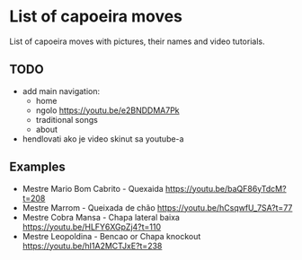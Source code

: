 # List of capoeira moves

List of capoeira moves with pictures, their names and video tutorials.

## TODO

- add main navigation:
  - home
  - ngolo https://youtu.be/e2BNDDMA7Pk
  - traditional songs
  - about
- hendlovati ako je video skinut sa youtube-a

## Examples

- Mestre Mario Bom Cabrito - Quexaida https://youtu.be/baQF86yTdcM?t=208
- Mestre Marrom - Queixada de chão https://youtu.be/hCsqwfU_7SA?t=77
- Mestre Cobra Mansa - Chapa lateral baixa https://youtu.be/HLFY6XGpZj4?t=110
- Mestre Leopoldina - Bencao or Chapa knockout https://youtu.be/hI1A2MCTJxE?t=238